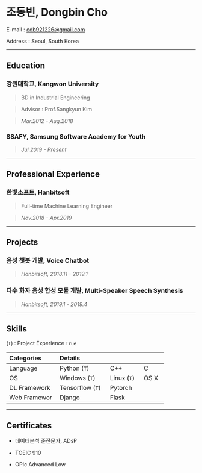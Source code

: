 # 조동빈, Dongbin Cho

E-mail :	cdb921226@gmail.com

Address :	Seoul, South Korea

---

## Education

### 강원대학교, Kangwon University

> BD in Industrial Engineering

> Advisor : Prof.Sangkyun Kim

> *Mar.2012 - Aug.2018*

### SSAFY, Samsung Software Academy for Youth

> *Jul.2019 - Present*      

---

## Professional Experience

### 한빛소프트, Hanbitsoft

> Full-time Machine Learning Engineer

> *Nov.2018 - Apr.2019*

---

## Projects

### 음성 챗봇 개발, Voice Chatbot

> *Hanbitsoft, 2018.11 - 2019.1*

### 다수 화자 음성 합성 모듈 개발, Multi-Speaker Speech Synthesis

> *Hanbitsoft, 2019.1 - 2019.4*

---

## Skills

(`T`) : Project Experience `True`

| Categories               | Details                      |                         |                  |
| :----------------------- | :--------------------------- | :---------------------- | :--------------- |
| Language                 | Python (`T`)                 | C++                     | C                |
| OS                       | Windows (`T`)                | Linux (`T`)&nbsp;&nbsp; | OS X&nbsp;&nbsp; |
| DL Framework&nbsp;&nbsp; | Tensorflow (`T`)&nbsp;&nbsp; | Pytorch                 |                  |
| Web Framewor             | Django                       | Flask                   |                  |

---

## Certificates

- 데이터분석 준전문가, ADsP

- TOEIC	910

- OPIc	Advanced Low

